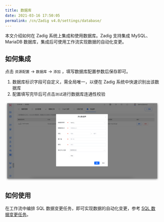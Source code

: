 ```yaml
---
title: 数据库
date: 2021-03-16 17:50:05
permalink: /cn/Zadig v4.0/settings/database/
---
```


本文介绍如何在 Zadig 系统上集成和使用数据库。Zadig 支持集成 MySQL、MariaDB 数据库，集成后可使用工作流实现数据的自动化变更。

## 如何集成

点击 `资源配置` → `数据库` → `添加` ，填写数据库配置参数后保存即可。
1. 数据库标识字段可自定义，需全局唯一，以便在 Zadig 系统中快速识别出该数据库
2. 配置填写完毕后可点击`测试`进行数据库连通性校验

![reg](../../../../_images/add_database_220.png)

## 如何使用

在工作流中编排 SQL 数据变更任务，即可实现数据的自动化变更，参考 [SQL 数据变更任务](/cn/Zadig%20v4.0/project/workflow-jobs/#sql-数据变更)。
